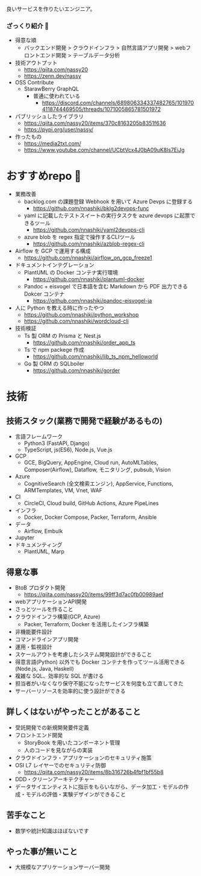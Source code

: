 良いサービスを作りたいエンジニア。


### ざっくり紹介 👋

- 得意な順
  - バックエンド開発 > クラウドインフラ > 自然言語アプリ開発 > webフロントエンド開発 > テーブルデータ分析
- 技術アウトプット
   - https://qiita.com/nassy20
   - https://zenn.dev/nassy
- OSS Contribute
   - StarawBerry GraphQL
       - 普通に使われている
           - https://discord.com/channels/689806334337482765/1019704118744469505/threads/1071005865781501972
- パブリッシュしたライブラリ
   - https://qiita.com/nassy20/items/370c8163205b8351f636
   - https://pypi.org/user/nassy/
- 作ったもの
   - https://media2txt.com/
   - https://www.youtube.com/channel/UCbtVcx4J0bA09uK8ls7EiJg
 
# おすすめrepo :rainbow:
    
- 業務改善
    - backlog.com の課題登録 Webhook を用いて Azure Devps に登録する
        - https://github.com/nnashiki/bklg2devops-func
    - yaml に記載したテストスイートの実行タスクを azure devops に起票できるツール
        - https://github.com/nnashiki/yaml2devops-cli
    - azure blob を regex 指定で操作するCLIツール
        - https://github.com/nnashiki/azblob-regex-cli
- Airflow を GCP で運用する構成
    - https://github.com/nnashiki/airflow_on_gcp_freeze1
- ドキュメントインテグレーション
    - PlantUML の Docker コンテナ実行環境
        - https://github.com/nnashiki/plantuml-docker
    - Pandoc + eisvogel で日本語を含む Markdown から PDF 出力できる Dokcer コンテナ
        - https://github.com/nnashiki/pandoc-eisvogel-ja
- 人に Python を教える時に作ったやつ
    - https://github.com/nnashiki/python_workshop
    - https://github.com/nnashiki/wordcloud-cli
- 技術検証
    - Ts 製 ORM の Prisma と Nest.js
        - https://github.com/nnashiki/order_app_ts
    - Ts で npm packege 作成
        - https://github.com/nnashiki/lib_ts_npm_helloworld
    - Go 製 ORM の SQLboiler
        - https://github.com/nnashiki/gorder   

# 技術

## 技術スタック(業務で開発で経験があるもの)
- 言語フレームワーク
  - Python3 (FastAPI, Django)
  - TypeScript, js(ES6), Node.js, Vue.js
- GCP
  - GCE, BigQuery, AppEngine, Cloud run, AutoMLTables, Composer(Airflow), Dataflow, モニタリング, pubsub, Vision
- Azure
  - CognitiveSearch (全文検索エンジン), AppService, Functions, ARMTemplates, VM, Vnet, WAF
- CI
  - CircleCI, Cloud build, GitHub Actions, Azure PipeLines
- インフラ
  - Docker, Docker Compose, Packer, Terraform, Ansible
- データ
  - Airflow, Embulk
- Jupyter
- ドキュメンティング
  - PlantUML, Marp

## 得意な事 

- BtoB プロダクト開発
    - https://qiita.com/nassy20/items/99ff3d7ac0fb00989aef
- webアプリケーションAPI開発
- さっとツールを作ること
- クラウドインフラ構築(GCP, Azure)
    - Packer, Terraform, Docker を活用したインフラ構築
- 非機能要件設計
- コマンドラインアプリ開発
- 運用・監視設計
- スケールアウトを考慮したシステム開発設計ができること
- 得意言語(Python) 以外でも Docker コンテナを作ってツール活用できる(Node.js, Java, Haskell)
- 複雑な SQL、効率的な SQL が書ける
- 担当者がいなくなり保守不能になったサービスを何度も立て直してきた
- サーバーリソースを効率的に使う設計ができる

## 詳しくはないがやったことがあること

- 受託開発での新規開発要件定義
- フロントエンド開発
     - StoryBook を用いたコンポーネント管理
     - 人のコードを見ながらの実装
- クラウドインフラ・アプリケーションのセキュリティ施策
- OSI L7 レイヤーでのセキュリティ防御
  - https://qiita.com/nassy20/items/8b316726b4fbf1bf55b8
- DDD・クリーンアーキテクチャー
- データサイエンティストに指示をもらいながら、データ加工・モデルの作成・モデルの評価・実験デザインができること

## 苦手なこと

- 数学や統計知識はほぼないです

## やった事が無いこと

- 大規模なアプリケーションサーバー開発


